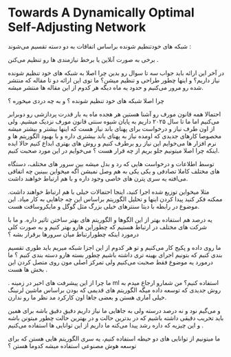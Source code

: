# Towards A Dynamically Optimal Self-Adjusting Network

شبکه های خودتنطیم شونده براساس اتفاقات به دو دسته تقسیم می‌شوند :

برخی به صورت آنلاین یا برخط نیازمندی ها رو تنظیم می‌کنن .

در آخر این ارائه باید جواب سه تا سوال رو بدین چرا اصلا به شبکه های خود تنظیم شونده نیاز داریم؟ و اینها چطور طراحی و تنظیم میشن؟
ما توی این ارائه دو تا مقاله که منتشر شده رو مرور می‌کنیم و حدود یه ماه دیگه هر کدوم از این مقاله ها منتشر میشه.

چرا اصلا شبکه های خود تنظیم شونده ؟ و به چه دردی میخوره ؟

احتمالا همه قانون مورف رو آشنا هستین هر هجده ماه یه بار قدرت پردازشی رو دو‌برابر می‌کنیم اما ما تا سال ۲۰۲۵ داریم به پایان شیوه سنتی قانون مورف نزدیک میشیم. ولی از اون طرف نیاز و درخواست برای پهنای باند نیاز هست که اینها بیشتر و بیشتر میشه مخصوصا کارهای جدیدی که اومده نیاز به پهنای باند  بیشتری داره و با بهبود الگوریتم ها و نرم افزار ها می‌خوایم این نیاز رو برطرف کنیم و روش های بهتری ابداع کنیم حالا ایده اینکه چرا اصلا میتونیم جلو بریم از چه قرار هست ؟ می‌خوایم در این مورد صحبت کنیم.


توسط اطلاعات و درخواست هایی که رد و بدل میشه بین سرور های مختلف، دستگاه های مختلف کاملا تصادفی و یکی یکی به هم وصل نمیشن اگه میخواین ببینین چه اتفاقی می‌افته یه سری پترن های خاصی وجود داره و با هم ارتباط خواهند داشت.


مثلا میخواین توزیع شده اجرا کنید، اینجا احتمالات خیلی با هم ارتباط خواهند داشت. ممکنه فکر کنید پیدا کردن اینها و تحلیل الگوریتم براساس این چه جاهایی به کار میاد. این موضوع در رابطه با دیتا سنترهای خیلی بزرگ مثل گوگل و مایکروسافت هست.

یه درصد هم استفاده بهتر از این الگوها و الگوریتم های بهتر ساختن تاثیر داره. و ما  با شرکت های مختلف در ارتباط هستیم که چطوراین هارو بهتر کنیم و به صورت کلی درمورد اینکه چطورارتباط میان سرورها برقرار بشه ؟ 

ما روی داده و پکیج کار می‌کنیم و تو هر کدوم از این اجزا شبکه میریم باید طوری تقسیم بندی کنیم که بتونیم اجرای بهینه تری داشته باشیم چطور بسته هارو دسته بندی کنیم ؟ ما درمورد یه موضوع فقط صحبت می‌کنیم  ولی تمرکز اصلی مون روی متصل کردن این بخش ها هست . 

. ما چرا از این پیشرفت های اخیر در زمینه ml استفاده کنیم؟ من شمارو ارجاع میدم به روش جدیدی که توسعه داده میگه الگوریتم های قدیمی که بودن براساس ماشین لرنینگ خیلی آماری هستن و بعضی جاها اون کارکرد مد نظر ما رو ندارن.

و می‌گیم نود و نه درصد درسته ولی به جاهایی ما نیاز داریم  دقیق دقیق باشه برای همین باید تخریب دقیقی داشته باشیم که در بدترین حالت و در بهترین حالت چطور میتونن باشه و این چیزیه که داره رشد پیدا می‌کنه ما داریم از این توانایی ها استفاده می‌کنیم .

ما میتونیم از توانایی های دو حیطه استفاده کنیم، یه سری الگوریتم هایی هستن که برای توسعه هوش مصنوعی استفاده میشه کدوما هستن ؟
